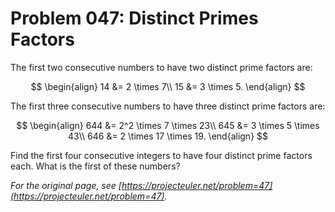 # Problem 047: Distinct Primes Factors

The first two consecutive numbers to have two distinct prime factors are:

$$
\begin{align}
14 &= 2 \times 7\\
15 &= 3 \times 5.
\end{align}
$$

The first three consecutive numbers to have three distinct prime factors are:

$$
\begin{align}
644 &= 2^2 \times 7 \times 23\\
645 &= 3 \times 5 \times 43\\
646 &= 2 \times 17 \times 19.
\end{align}
$$

Find the first four consecutive integers to have four distinct prime factors each. What is the first of these numbers?

*For the original page, see [https://projecteuler.net/problem=47](https://projecteuler.net/problem=47).*
